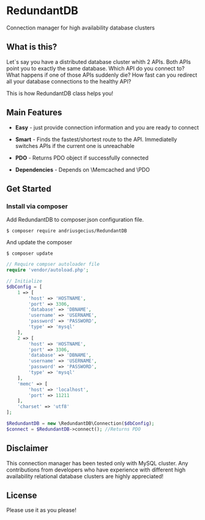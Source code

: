 # RedundantDB
Connection manager for high availability database clusters

## What is this?
Let`s say you have a distributed database cluster whith 2 APIs.
Both APIs point you to exactly the same database.
Which API do you connect to?
What happens if one of those APIs suddenly die?
How fast can you redirect all your database connections to the healthy API?

This is how RedundantDB class helps you!

## Main Features

* **Easy** - just provide connection information and you are ready to connect

* **Smart** - Finds the fastest/shortest route to the API. Immediatelly switches APIs if the current one is unreachable

* **PDO** - Returns PDO object if successfully connected

* **Dependencies** - Depends on \Memcached and \PDO

## Get Started

### Install via composer

Add RedundantDB to composer.json configuration file.
```
$ composer require andriusgecius/RedundantDB
```

And update the composer
```
$ composer update
```

```php
// Require compser autoloader file
require 'vendor/autoload.php';

// Initialize
$dbConfig = [
    1 => [
        'host' => 'HOSTNAME',
        'port' => 3306,
        'database' => 'DBNAME',
        'username' => 'USERNAME',
        'password' => 'PASSWORD',
        'type' => 'mysql'
    ],
    2 => [
        'host' => 'HOSTNAME',
        'port' => 3306,
        'database' => 'DBNAME',
        'username' => 'USERNAME',
        'password' => 'PASSWORD',
        'type' => 'mysql'
    ],
    'memc' => [
        'host' => 'localhost',
        'port' => 11211
    ],
    'charset' => 'utf8'
];

$RedundantDB = new \RedundantDB\Connection($dbConfig);
$connect = $RedundantDB->connect(); //Returns PDO
```

## Disclaimer
This connection manager has been tested only with MySQL cluster. Any contributions from developers who have experience with different high availability relational database clusters are highly appreciated!

## License

Please use it as you please!

